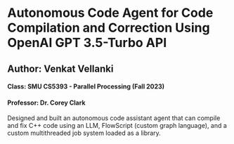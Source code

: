 # Autonomous Code Agent for Code Compilation and Correction Using OpenAI GPT 3.5-Turbo API
## Author: Venkat Vellanki
#### Class: SMU CS5393 - Parallel Processing (Fall 2023)
#### Professor: Dr. Corey Clark

Designed and built an autonomous code assistant agent that can compile and fix C++ code using an LLM, FlowScript (custom graph language), and a custom multithreaded job system loaded as a library.
